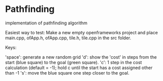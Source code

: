 # Pathfinding
implementation of pathfinding algorithm

Easiest way to test: 
Make a new empty openframeworks project and place main.cpp, ofApp.h, ofApp.cpp, tile.h, tile.cpp in the src folder. 


Keys: 

'space': generate a new random grid
'd': show the 'cost' in steps from the start (blue square) to the goal (green square). 
'c': 1 step in the cost calculation (default = -1); hold c until the start has a cost assigned other than -1
's': move the blue square one step closer to the goal. 

